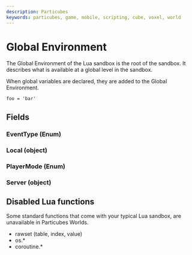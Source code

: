 ```yaml
---
description: Particubes
keywords: particubes, game, mobile, scripting, cube, voxel, world
---
```


# Global Environment

The Global Environment of the Lua sandbox is the root of the sandbox. It describes what is available at a global level in the sandbox.

When global variables are declared, they are added to the Global Environment.
```
foo = 'bar'
```

## Fields

### EventType (Enum)

### Local (object)

### PlayerMode (Enum)

### Server (object)

## Disabled Lua functions

Some standard functions that come with your typical Lua sandbox, are unavailable in Particubes Worlds.

- rawset (table, index, value)
- os.*
- coroutine.*
